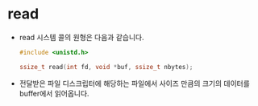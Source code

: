 # read

- read 시스템 콜의 원형은 다음과 같습니다.
  ```C
  #include <unistd.h>
  
  ssize_t read(int fd, void *buf, ssize_t nbytes);
  ```

- 전달받은 파일 디스크립터에 해당하는 파일에서 사이즈 만큼의 크기의 데이터를 buffer에서 읽어옵니다.